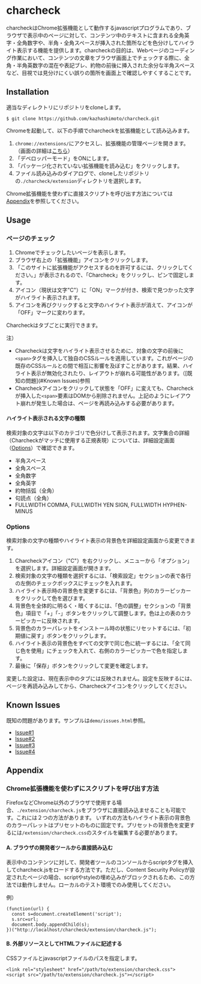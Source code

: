# charcheck
charcheckはChrome拡張機能として動作するjavascriptプログラムであり、ブラウザで表示中のページに対して、コンテンツ中のテキストに含まれる全角英字・全角数字や、半角・全角スペースが挿入された箇所などを色分けしてハイライト表示する機能を提供します。charcheckの目的は、Webページのコーディング作業において、コンテンツの文章をブラウザ画面上でチェックする際に、全角・半角英数字の混在や表記ブレ、約物の前後に挿入された余分な半角スペースなど、目視では見分けにくい誤りの箇所を画面上で確認しやすくすることです。

## Installation
適当なディレクトリにリポジトリをcloneします。
```
$ git clone https://github.com/kazhashimoto/charcheck.git
```

Chromeを起動して、以下の手順でcharcheckを拡張機能として読み込みます。
1. ```chrome://extensions/```にアクセスし、拡張機能の管理ページを開きます。（画面の詳細は[こちら](https://developer.chrome.com/docs/extensions/mv3/getstarted/)）
1. 「デベロッパーモード」をONにします。
1. 「パッケージ化されていない拡張機能を読み込む」をクリックします。
1. ファイル読み込みのダイアログで、cloneしたリポジトリの```./charcheck/extension```ディレクトリを選択します。

Chrome拡張機能を使わずに直接スクリプトを呼び出す方法については[Appendix](#Appendix)を参照してください。

## Usage
### ページのチェック
1. Chromeでチェックしたいページを表示します。
1. ブラウザ右上の「拡張機能」アイコンをクリックします。
1. 「このサイトに拡張機能がアクセスするのを許可するには、クリックしてください。」が表示されるので、「Charcheck」をクリックし、ピンで固定します。
1. アイコン（現状は文字"C"）に「ON」マークが付き、検索で見つかった文字がハイライト表示されます。
1. アイコンを再びクリックすると文字のハイライト表示が消えて、アイコンが「OFF」マークに変わります。

Charcheckはタブごとに実行できます。

注）  
- Charcheckは文字をハイライト表示させるために、対象の文字の前後に```<span>```タグを挿入して独自のCSSルールを適用しています。これがページの既存のCSSルールとの間で相互に影響を及ぼすことがあります。結果、ハイライト表示が無効化されたり、レイアウトが崩れる可能性があります。（[既知の問題](#Known Issues)参照
- Charcheckアイコンをクリックして状態を「OFF」に変えても、Charcheckが挿入した```<span>```要素はDOMから削除されません。上記のようにレイアウト崩れが発生した場合は、ページを再読み込みする必要があります。

#### ハイライト表示される文字の種類
検索対象の文字は以下のカテゴリで色分けして表示されます。文字集合の詳細（Charcheckがマッチに使用する正規表現）については、詳細設定画面（[Options](#Options)）で確認できます。
- 半角スペース
- 全角スペース
- 全角数字
- 全角英字
- 約物括弧（全角）
- 句読点（全角）
- FULLWIDTH COMMA, FULLWIDTH YEN SIGN, FULLWIDTH HYPHEN-MINUS

### Options
検索対象の文字の種類やハイライト表示の背景色を詳細設定画面から変更できます。
1. Charcheckアイコン（"C"）を右クリックし、メニューから「オプション」を選択します。詳細設定画面が開きます。
1. 検索対象の文字の種類を選択するには、「検索設定」セクションの表で各行の左側のチェックボックスにチェックを入れます。
1. ハイライト表示時の背景色を変更するには、「背景色」列のカラーピッカーをクリックして色を選びます。
1. 背景色を全体的に明るく・暗くするには、「色の調整」セクションの「背景色」項目で「+」「-」ボタンをクリックして調整します。色は上の表のカラーピッカーに反映されます。
1. 背景色のカラーパレットをインストール時の状態にリセットするには、「初期値に戻す」ボタンをクリックします。
1. ハイライト表示の背景色をすべての文字で同じ色に統一するには、「全て同じ色を使用」にチェックを入れて、右側のカラーピッカーで色を指定します。
1. 最後に「保存」ボタンをクリックして変更を確定します。

変更した設定は、現在表示中のタブには反映されません。設定を反映するには、ページを再読み込みしてから、Charcheckアイコンをクリックしてください。

## Known Issues
既知の問題があります。サンプルは```demo/issues.html```参照。
- [Issue#1](https://github.com/kazhashimoto/charcheck/issues/1)
- [Issue#2](https://github.com/kazhashimoto/charcheck/issues/2)
- [Issue#3](https://github.com/kazhashimoto/charcheck/issues/3)
- [Issue#4](https://github.com/kazhashimoto/charcheck/issues/4)

## Appendix
### Chrome拡張機能を使わずにスクリプトを呼び出す方法
FirefoxなどChrome以外のブラウザで使用する場合、```./extension/charcheck.js```をブラウザに直接読み込ませることも可能です。これには２つの方法があります。
いずれの方法もハイライト表示の背景色のカラーパレットはプリセットのものに固定です。プリセットの背景色を変更するには```/extension/charcheck.css```のスタイルを編集する必要があります。

#### A. ブラウザの開発者ツールから直接読み込む
表示中のコンテンツに対して、開発者ツールのコンソールからscriptタグを挿入してcharcheck.jsをロードする方法です。ただし、Content Security Policyが設定されたページの場合、scriptやstyleの埋め込みがブロックされるため、この方法では動作しません。ローカルのテスト環境でのみ使用してください。

例）
```
(function(url) {
  const s=document.createElement('script');
  s.src=url;
  document.body.appendChild(s);
})("http://localhost/charcheck/extension/charcheck.js");
```

#### B. 外部リソースとしてHTMLファイルに記述する
CSSファイルとjavascriptファイルのパスを指定します。
```
<link rel="stylesheet" href="/path/to/extension/charcheck.css">
<script src="/path/to/extension/charcheck.js"></script>
```
